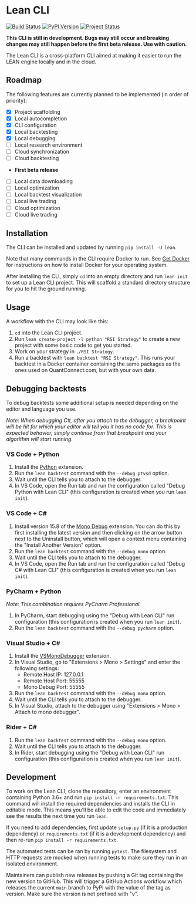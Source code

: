 # Lean CLI

[![Build Status](https://github.com/QuantConnect/lean-cli/workflows/Build/badge.svg)](https://github.com/QuantConnect/lean-cli/actions?query=workflow%3ABuild)
[![PyPI Version](https://img.shields.io/pypi/v/lean)](https://pypi.org/project/lean/)
[![Project Status](https://img.shields.io/pypi/status/lean)](https://pypi.org/project/lean/)

**This CLI is still in development. Bugs may still occur and breaking changes may still happen before the first beta release. Use with caution.**

The Lean CLI is a cross-platform CLI aimed at making it easier to run the LEAN engine locally and in the cloud.

## Roadmap

The following features are currently planned to be implemented (in order of priority):
- [x] Project scaffolding
- [x] Local autocompletion
- [x] CLI configuration
- [x] Local backtesting
- [x] Local debugging
- [ ] Local research environment
- [ ] Cloud synchronization
- [ ] Cloud backtesting
- **First beta release**
- [ ] Local data downloading
- [ ] Local optimization
- [ ] Local backtest visualization
- [ ] Local live trading
- [ ] Cloud optimization
- [ ] Cloud live trading

## Installation

The CLI can be installed and updated by running `pip install -U lean`.

Note that many commands in the CLI require Docker to run. See [Get Docker](https://docs.docker.com/get-docker/) for instructions on how to install Docker for your operating system.

After installing the CLI, simply `cd` into an empty directory and run `lean init` to set up a Lean CLI project. This will scaffold a standard directory structure for you to hit the ground running.

## Usage

A workflow with the CLI may look like this:
1. `cd` into the Lean CLI project.
2. Run `lean create-project -l python "RSI Strategy"` to create a new project with some basic code to get you started.
3. Work on your strategy in `./RSI Strategy`.
4. Run a backtest with `lean backtest "RSI Strategy"`. This runs your backtest in a Docker container containing the same packages as the ones used on QuantConnect.com, but with your own data.

## Debugging backtests

To debug backtests some additional setup is needed depending on the editor and language you use.

*Note: When debugging C#, after you attach to the debugger, a breakpoint will be hit for which your editor will tell you it has no code for. This is expected behavior, simply continue from that breakpoint and your algorithm will start running.*

### VS Code + Python
1. Install the [Python](https://marketplace.visualstudio.com/items?itemName=ms-python.python) extension.
2. Run the `lean backtest` command with the `--debug ptvsd` option.
3. Wait until the CLI tells you to attach to the debugger.
4. In VS Code, open the Run tab and run the configuration called "Debug Python with Lean CLI" (this configuration is created when you run `lean init`).

### VS Code + C#
1. Install version 15.8 of the [Mono Debug](https://marketplace.visualstudio.com/items?itemName=ms-vscode.mono-debug) extension. You can do this by first installing the latest version and then clicking on the arrow button next to the Uninstall button, which will open a context menu containing the "Install Another Version" option.
2. Run the `lean backtest` command with the `--debug mono` option.
3. Wait until the CLI tells you to attach to the debugger.
4. In VS Code, open the Run tab and run the configuration called "Debug C# with Lean CLI" (this configuration is created when you run `lean init`).

### PyCharm + Python
*Note: This combination requires PyCharm Professional.*

1. In PyCharm, start debugging using the "Debug with Lean CLI" run configuration (this configuration is created when you run `lean init`).
2. Run the `lean backtest` command with the `--debug pycharm` option.

### Visual Studio + C#
1. Install the [VSMonoDebugger](https://marketplace.visualstudio.com/items?itemName=GordianDotNet.VSMonoDebugger0d62) extension.
2. In Visual Studio, go to "Extensions > Mono > Settings" and enter the following settings:
    * Remote Host IP: 127.0.0.1
    * Remote Host Port: 55555
    * Mono Debug Port: 55555
3. Run the `lean backtest` command with the `--debug mono` option.
4. Wait until the CLI tells you to attach to the debugger.
5. In Visual Studio, attach to the debugger using "Extensions > Mono > Attach to mono debugger".

### Rider + C#
1. Run the `lean backtest` command with the `--debug mono` option.
2. Wait until the CLI tells you to attach to the debugger.
3. In Rider, start debugging using the "Debug with Lean CLI" run configuration (this configuration is created when you run `lean init`).

## Development

To work on the Lean CLI, clone the repository, enter an environment containing Python 3.6+ and run `pip install -r requirements.txt`. This command will install the required dependencies and installs the CLI in editable mode. This means you'll be able to edit the code and immediately see the results the next time you run `lean`.

If you need to add dependencies, first update `setup.py` (if it is a production dependency) or `requirements.txt` (if it is a development dependency) and then re-run `pip install -r requirements.txt`.

The automated tests can be ran by running `pytest`. The filesystem and HTTP requests are mocked when running tests to make sure they run in an isolated environment.

Maintainers can publish new releases by pushing a Git tag containing the new version to GitHub. This will trigger a GitHub Actions workflow which releases the current `main` branch to PyPI with the value of the tag as version. Make sure the version is not prefixed with "v".
